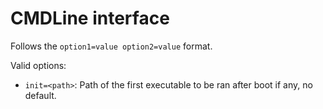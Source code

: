 # CMDLine interface

Follows the `option1=value option2=value` format.

Valid options:
- `init=<path>`: Path of the first executable to be ran after boot if any, no default.
